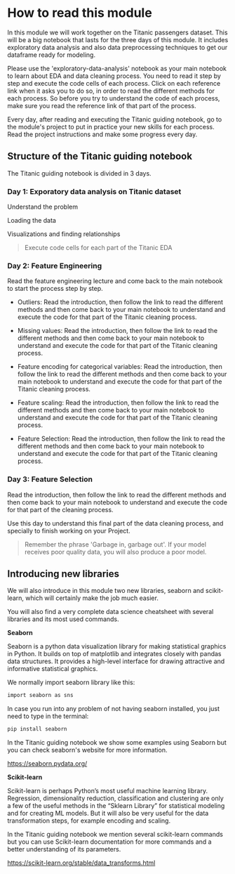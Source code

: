 # How to read this module

In this module we will work together on the Titanic passengers dataset.
This will be a big notebook that lasts for the three days of this module. It includes exploratory data analysis and also data preprocessing techniques to get our dataframe ready for modeling.

Please use the 'exploratory-data-analysis' notebook as your main notebook to learn about EDA and data cleaning process. You need to read it step by step and execute the code cells of each process. Click on each reference link when it asks you to do so, in order to read the different methods for each process. So before you try to understand the code of each process, make sure you read the reference link of that part of the process.

Every day, after reading and executing the Titanic guiding notebook, go to the module's project to put in practice your new skills for each process. Read the project instructions and make some progress every day.

## Structure of the Titanic guiding notebook

The Titanic guiding notebook is divided in 3 days.

### Day 1: Exporatory data analysis on Titanic dataset

Understand the problem

Loading the data

Visualizations and finding relationships

>Execute code cells for each part of the Titanic EDA

### Day 2: Feature Engineering

Read the feature engineering lecture and come back to the main notebook to start the process step by step.

- Outliers: Read the introduction, then follow the link to read the different methods and then come back to your main notebook to understand and execute the code for that part of the Titanic cleaning process.

- Missing values: Read the introduction, then follow the link to read the different methods and then come back to your main notebook to understand and execute the code for that part of the Titanic cleaning process.

- Feature encoding for categorical variables: Read the introduction, then follow the link to read the different methods and then come back to your main notebook to understand and execute the code for that part of the Titanic cleaning process.

- Feature scaling: Read the introduction, then follow the link to read the different methods and then come back to your main notebook to understand and execute the code for that part of the Titanic cleaning process.

- Feature Selection: Read the introduction, then follow the link to read the different methods and then come back to your main notebook to understand and execute the code for that part of the Titanic cleaning process.

### Day 3: Feature Selection

Read the introduction, then follow the link to read the different methods and then come back to your main notebook to understand and execute the code for that part of the cleaning process.

Use this day to understand this final part of the data cleaning process, and specially to finish working on your Project.

>Remember the phrase 'Garbage in, garbage out'. If your model receives poor quality data, you will also produce a poor model.

## Introducing new libraries

We will also introduce in this module two new libraries, seaborn and scikit-learn, which will certainly make the job much easier.

You will also find a very complete data science cheatsheet with several libraries and its most used commands.

**Seaborn**

Seaborn is a python data visualization library for making statistical graphics in Python. It builds on top of matplotlib and integrates closely with pandas data structures. It provides a high-level interface for drawing attractive and informative statistical graphics.

We normally import seaborn library like this:

```bash
import seaborn as sns
```

In case you run into any problem of not having seaborn installed, you just need to type in the terminal:

```bash
pip install seaborn
```

In the Titanic guiding notebook we show some examples using Seaborn but you can check seaborn's website for more information.

https://seaborn.pydata.org/

**Scikit-learn**

Scikit-learn is perhaps Python’s most useful machine learning library. Regression, dimensionality reduction, classification and clustering are only a few of the useful methods in the “Sklearn Library” for statistical modeling and for creating ML models. But it will also be very useful for the data transformation steps, for example encoding and scaling.

In the Titanic guiding notebook we mention several scikit-learn commands but you can use Scikit-learn documentation for more commands and a better understanding of its parameters.

https://scikit-learn.org/stable/data_transforms.html
